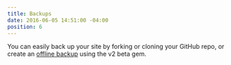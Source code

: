 ```yaml
---
title: Backups
date: 2016-06-05 14:51:00 -04:00
position: 6
---
```


You can easily back up your site by forking or cloning your GitHub repo, or create an [offline backup](/themes/gem/#backing-up-your-site) using the v2 beta gem.